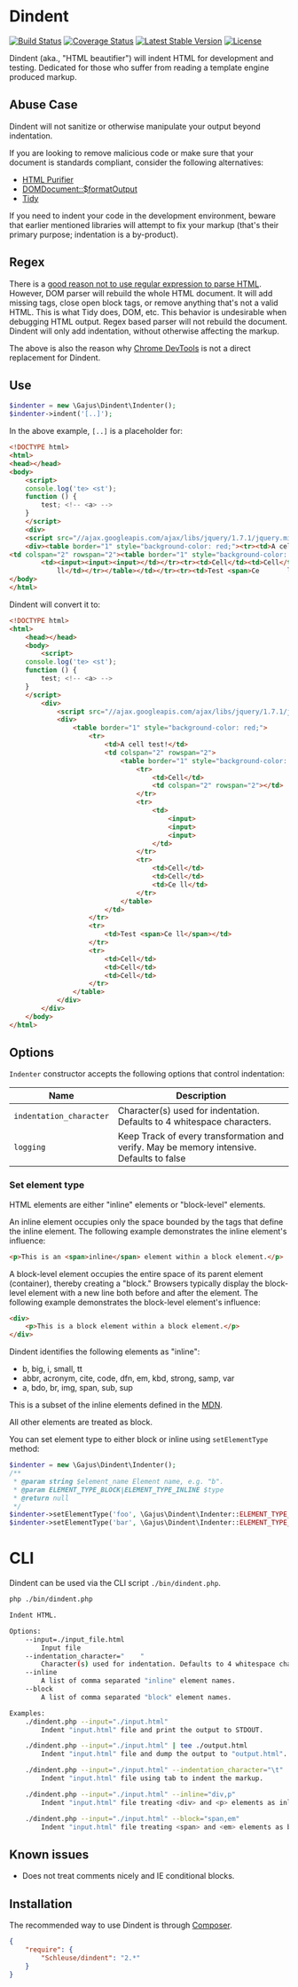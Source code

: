 # Dindent

[![Build Status](https://travis-ci.org/Schleuse/dindent.png?branch=master)](https://travis-ci.org/Schleuse/dindent)
[![Coverage Status](https://coveralls.io/repos/Schleuse/dindent/badge.png?branch=master)](https://coveralls.io/r/Schleuse/dindent?branch=master)
[![Latest Stable Version](https://poser.pugx.org/Schleuse/dindent/version.png)](https://packagist.org/packages/Schleuse/dindent)
[![License](https://poser.pugx.org/Schleuse/dindent/license.png)](https://packagist.org/packages/Schleuse/dindent)

Dindent (aka., "HTML beautifier") will indent HTML for development and testing. Dedicated for those who suffer from reading a template engine produced markup.

## Abuse Case

Dindent will not sanitize or otherwise manipulate your output beyond indentation.

If you are looking to remove malicious code or make sure that your document is standards compliant, consider the following alternatives:

* [HTML Purifier](https://github.com/Exercise/HTMLPurifierBundle)
* [DOMDocument::$formatOutput](http://www.php.net/manual/en/class.domdocument.php)
* [Tidy](http://www.php.net/manual/en/book.tidy.php)

If you need to indent your code in the development environment, beware that earlier mentioned libraries will attempt to fix your markup (that's their primary purpose; indentation is a by-product).

## Regex

There is a [good reason not to use regular expression to parse HTML](http://stackoverflow.com/questions/1732348/regex-match-open-tags-except-xhtml-self-contained-tags/1732454#1732454). However, DOM parser will rebuild the whole HTML document. It will add missing tags, close open block tags, or remove anything that's not a valid HTML. This is what Tidy does, DOM, etc. This behavior is undesirable when debugging HTML output. Regex based parser will not rebuild the document. Dindent will only add indentation, without otherwise affecting the markup.

The above is also the reason why [Chrome DevTools](https://developers.google.com/chrome-developer-tools/) is not a direct replacement for Dindent.

## Use

```php
$indenter = new \Gajus\Dindent\Indenter();
$indenter->indent('[..]');
```

In the above example, `[..]` is a placeholder for:

```html
<!DOCTYPE html>
<html>
<head></head>
<body>
    <script>
    console.log('te> <st');
    function () {
        test; <!-- <a> -->
    }
    </script>
    <div>
    <script src="//ajax.googleapis.com/ajax/libs/jquery/1.7.1/jquery.min.js"></script>
    <div><table border="1" style="background-color: red;"><tr><td>A cell    test!</td>
<td colspan="2" rowspan="2"><table border="1" style="background-color: green;"><tr> <td>Cell</td><td colspan="2" rowspan="2"></td></tr><tr>
        <td><input><input><input></td></tr><tr><td>Cell</td><td>Cell</td><td>Ce
            ll</td></tr></table></td></tr><tr><td>Test <span>Ce       ll</span></td></tr><tr><td>Cell</td><td>Cell</td><td>Cell</td></tr></table></div></div>
</body>
</html>
```

Dindent will convert it to:

```HTML
<!DOCTYPE html>
<html>
    <head></head>
    <body>
        <script>
    console.log('te> <st');
    function () {
        test; <!-- <a> -->
    }
    </script>
        <div>
            <script src="//ajax.googleapis.com/ajax/libs/jquery/1.7.1/jquery.min.js"></script>
            <div>
                <table border="1" style="background-color: red;">
                    <tr>
                        <td>A cell test!</td>
                        <td colspan="2" rowspan="2">
                            <table border="1" style="background-color: green;">
                                <tr>
                                    <td>Cell</td>
                                    <td colspan="2" rowspan="2"></td>
                                </tr>
                                <tr>
                                    <td>
                                        <input>
                                        <input>
                                        <input>
                                    </td>
                                </tr>
                                <tr>
                                    <td>Cell</td>
                                    <td>Cell</td>
                                    <td>Ce ll</td>
                                </tr>
                            </table>
                        </td>
                    </tr>
                    <tr>
                        <td>Test <span>Ce ll</span></td>
                    </tr>
                    <tr>
                        <td>Cell</td>
                        <td>Cell</td>
                        <td>Cell</td>
                    </tr>
                </table>
            </div>
        </div>
    </body>
</html>
```

## Options

`Indenter` constructor accepts the following options that control indentation:

|Name|Description|
|---|---|
|`indentation_character`|Character(s) used for indentation. Defaults to 4 whitespace characters.|
|`logging`|Keep Track of every transformation and verify. May be memory intensive. Defaults to false|

### Set element type

HTML elements are either "inline" elements or "block-level" elements.

An inline element occupies only the space bounded by the tags that define the inline element. The following example demonstrates the inline element's influence:

```html
<p>This is an <span>inline</span> element within a block element.</p>
```

A block-level element occupies the entire space of its parent element (container), thereby creating a "block." Browsers typically display the block-level element with a new line both before and after the element. The following example demonstrates the block-level element's influence:

```html
<div>
    <p>This is a block element within a block element.</p>
</div>
```

Dindent identifies the following elements as "inline":

* b, big, i, small, tt
* abbr, acronym, cite, code, dfn, em, kbd, strong, samp, var
* a, bdo, br, img, span, sub, sup

This is a subset of the inline elements defined in the [MDN](https://developer.mozilla.org/en-US/docs/Web/HTML/Inline_elemente).

All other elements are treated as block.

You can set element type to either block or inline using `setElementType` method:

```php
$indenter = new \Gajus\Dindent\Indenter();
/**
 * @param string $element_name Element name, e.g. "b".
 * @param ELEMENT_TYPE_BLOCK|ELEMENT_TYPE_INLINE $type
 * @return null
 */
$indenter->setElementType('foo', \Gajus\Dindent\Indenter::ELEMENT_TYPE_BLOCK);
$indenter->setElementType('bar', \Gajus\Dindent\Indenter::ELEMENT_TYPE_INLINE);
```

# CLI

Dindent can be used via the CLI script `./bin/dindent.php`.

```sh
php ./bin/dindent.php

Indent HTML.

Options:
    --input=./input_file.html
        Input file
    --indentation_character="    "
        Character(s) used for indentation. Defaults to 4 whitespace characters.
    --inline
        A list of comma separated "inline" element names.
    --block
        A list of comma separated "block" element names.

Examples:
    ./dindent.php --input="./input.html"
        Indent "input.html" file and print the output to STDOUT.

    ./dindent.php --input="./input.html" | tee ./output.html
        Indent "input.html" file and dump the output to "output.html".

    ./dindent.php --input="./input.html" --indentation_character="\t"
        Indent "input.html" file using tab to indent the markup.

    ./dindent.php --input="./input.html" --inline="div,p"
        Indent "input.html" file treating <div> and <p> elements as inline.

    ./dindent.php --input="./input.html" --block="span,em"
        Indent "input.html" file treating <span> and <em> elements as block.
```

## Known issues

* Does not treat comments nicely and IE conditional blocks.

## Installation

The recommended way to use Dindent is through [Composer](https://getcomposer.org/).

```json
{
    "require": {
        "Schleuse/dindent": "2.*"
    }
}
```
